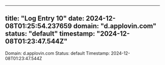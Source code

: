 
---
title: "Log Entry 10"
date: 2024-12-08T01:25:54.237659
domain: "d.applovin.com"
status: "default"
timestamp: "2024-12-08T01:23:47.544Z"
---

Domain: d.applovin.com
Status: default
Timestamp: 2024-12-08T01:23:47.544Z
